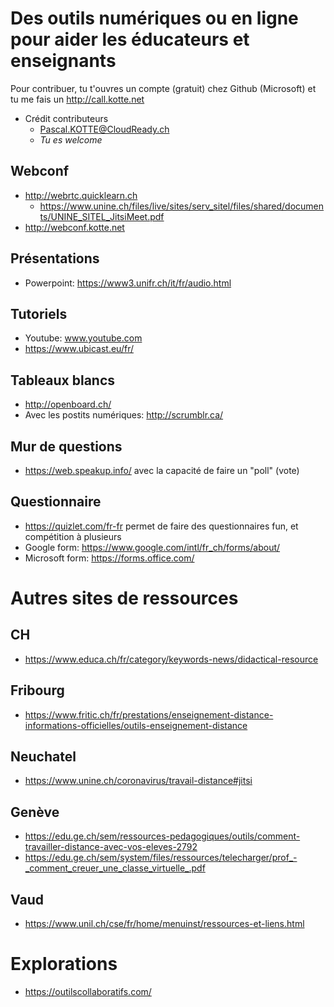 # Des outils numériques ou en ligne pour aider les éducateurs et enseignants
Pour contribuer, tu t'ouvres un compte (gratuit) chez Github (Microsoft) et tu me fais un http://call.kotte.net
* Crédit contributeurs
  * Pascal.KOTTE@CloudReady.ch
  * _Tu es welcome_

## Webconf
* http://webrtc.quicklearn.ch
  * https://www.unine.ch/files/live/sites/serv_sitel/files/shared/documents/UNINE_SITEL_JitsiMeet.pdf
* http://webconf.kotte.net

## Présentations
* Powerpoint: https://www3.unifr.ch/it/fr/audio.html

## Tutoriels
* Youtube: www.youtube.com
* https://www.ubicast.eu/fr/

## Tableaux blancs
* http://openboard.ch/
* Avec les postits numériques: http://scrumblr.ca/

## Mur de questions
* https://web.speakup.info/ avec la capacité de faire un "poll" (vote)

## Questionnaire
* https://quizlet.com/fr-fr permet de faire des questionnaires fun, et compétition à plusieurs
* Google form: https://www.google.com/intl/fr_ch/forms/about/
* Microsoft form: https://forms.office.com/

# Autres sites de ressources
## CH
* https://www.educa.ch/fr/category/keywords-news/didactical-resource

## Fribourg
* https://www.fritic.ch/fr/prestations/enseignement-distance-informations-officielles/outils-enseignement-distance

## Neuchatel
* https://www.unine.ch/coronavirus/travail-distance#jitsi

## Genève
* https://edu.ge.ch/sem/ressources-pedagogiques/outils/comment-travailler-distance-avec-vos-eleves-2792
* https://edu.ge.ch/sem/system/files/ressources/telecharger/prof_-_comment_creuer_une_classe_virtuelle_.pdf

## Vaud
* https://www.unil.ch/cse/fr/home/menuinst/ressources-et-liens.html

# Explorations
* https://outilscollaboratifs.com/
